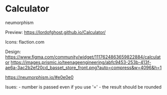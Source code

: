 # Calculator

neumorphism

Preview: https://lordofghost.github.io/Calculator/

Icons: flaction.com

Design:
https://www.figma.com/community/widget/1117624863659822884/calculator
https://images.prismic.io/teenageengineering/abfc9453-253b-413f-ae6a-3ac2b2ef20cd_basset_store_front.png?auto=compress&w=4096&h=1

https://neumorphism.io/#e0e0e0

Isues: - number is passed even if you use '=' - the result should be rounded
